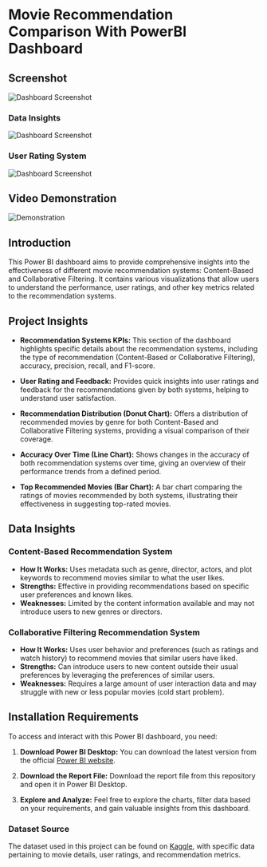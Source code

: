 # Movie Recommendation Comparison With PowerBI Dashboard


## Screenshot
![Dashboard Screenshot](./Screenshot%20and%20gif/page%201.png)
### Data Insights
![Dashboard Screenshot](./Screenshot%20and%20gif/page%202.png)

### User Rating System
![Dashboard Screenshot](./Screenshot%20and%20gif/page%203.png)
## Video Demonstration
![Demonstration](/Screenshot%20and%20gif/demonstration.gif)

## Introduction

This Power BI dashboard aims to provide comprehensive insights into the effectiveness of different movie recommendation systems: Content-Based and Collaborative Filtering. It contains various visualizations that allow users to understand the performance, user ratings, and other key metrics related to the recommendation systems.

## Project Insights

- **Recommendation Systems KPIs:** This section of the dashboard highlights specific details about the recommendation systems, including the type of recommendation (Content-Based or Collaborative Filtering), accuracy, precision, recall, and F1-score.

- **User Rating and Feedback:** Provides quick insights into user ratings and feedback for the recommendations given by both systems, helping to understand user satisfaction.

- **Recommendation Distribution (Donut Chart):** Offers a distribution of recommended movies by genre for both Content-Based and Collaborative Filtering systems, providing a visual comparison of their coverage.

- **Accuracy Over Time (Line Chart):** Shows changes in the accuracy of both recommendation systems over time, giving an overview of their performance trends from a defined period.

- **Top Recommended Movies (Bar Chart):** A bar chart comparing the ratings of movies recommended by both systems, illustrating their effectiveness in suggesting top-rated movies.

## Data Insights

### Content-Based Recommendation System
- **How It Works:** Uses metadata such as genre, director, actors, and plot keywords to recommend movies similar to what the user likes.
- **Strengths:** Effective in providing recommendations based on specific user preferences and known likes.
- **Weaknesses:** Limited by the content information available and may not introduce users to new genres or directors.

### Collaborative Filtering Recommendation System
- **How It Works:** Uses user behavior and preferences (such as ratings and watch history) to recommend movies that similar users have liked.
- **Strengths:** Can introduce users to new content outside their usual preferences by leveraging the preferences of similar users.
- **Weaknesses:** Requires a large amount of user interaction data and may struggle with new or less popular movies (cold start problem).

## Installation Requirements

To access and interact with this Power BI dashboard, you need:

1. **Download Power BI Desktop:** You can download the latest version from the official [Power BI website](https://powerbi.microsoft.com/desktop/).

2. **Download the Report File:** Download the report file from this repository and open it in Power BI Desktop.

3. **Explore and Analyze:** Feel free to explore the charts, filter data based on your requirements, and gain valuable insights from this dashboard.

### Dataset Source
The dataset used in this project can be found on [Kaggle](https://www.kaggle.com/datasets/grouplens/movielens-20m-dataset), with specific data pertaining to movie details, user ratings, and recommendation metrics.
